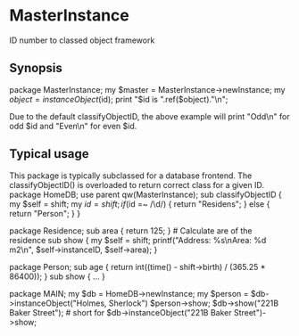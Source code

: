 # MasterInstance
ID number to classed object framework

## Synopsis
  package MasterInstance;
  my $master = MasterInstance->newInstance;
  my $object = instanceObject($id);
  print "$id is ".ref($object)."\n";

Due to the default classifyObjectID, the above example will print "Odd\n" for odd $id and "Even\n" for even $id.

## Typical usage
This package is typically subclassed for a database frontend. The classifyObjectID() is overloaded to return correct class for a given ID.
  package HomeDB;
  use parent qw(MasterInstance);
  sub classifyObjectID { 
    my $self = shift;
    my $id = shift;
    if ($id =~ /\d/) { return "Residens"; }
    else             { return "Person"; }
  }
  
  package Residence;
  sub area { return 125; } # Calculate are of the residence
  sub show {
    my $self = shift;
    printf("Address: %s\nArea: %d m2\n", $self->instanceID, $self->area);
  }
  
  package Person;
  sub age { return int((time() - shift->birth) / (365.25 * 86400)); }
  sub show { ... }
  
  package MAIN;
  my $db = HomeDB->newInstance;
  my $person = $db->instanceObject("Holmes, Sherlock")
  $person->show;
  $db->show("221B Baker Street"); # short for $db->instanceObject("221B Baker Street")->show;
  
  
  
